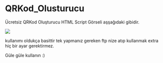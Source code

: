 # QRKod_Olusturucu
Ücretsiz QRKod Oluşturucu HTML Script
Görseli aşşağıdaki gibidir.

<img src="https://raw.githubusercontent.com/Canibrahim/QRKod_Olusturucu/master/QRKod.png" border="0">

kullanımı oldukça basittir tek yapmanız gereken ftp nize atıp kullanmak extra hiç bir ayar gerektirmez.

Güle güle kullanın :)
